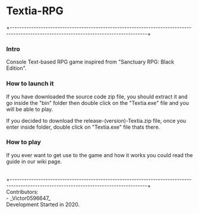 # Textia-RPG
+---------------------------------------------------------------------------------------------------------------------------------------+
### Intro
Console Text-based RPG game inspired from "Sanctuary RPG: Black Edition".<br>

### How to launch it
If you have downloaded the source code zip file, you should extract it and<br> go inside the "bin" folder then double click on the "Textia.exe" file and you<br> will be able to play.

If you decided to download the release-(version)-Textia.zip file, once you<br> enter inside folder, double click on "Textia.exe" file thats there. 

### How to play
If you ever want to get use to the game and how it works you could read the guide in our wiki page.

<br>
+---------------------------------------------------------------------------------------------------------------------------------------+
<br>
Contributors:<br>
- _Victor0596647_<br>
Development Started in 2020.

